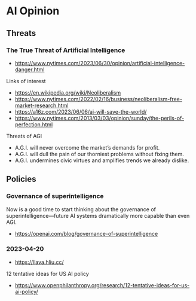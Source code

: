 # AI Opinion


## Threats

### The True Threat of Artificial Intelligence

* https://www.nytimes.com/2023/06/30/opinion/artificial-intelligence-danger.html

Links of interest

* https://en.wikipedia.org/wiki/Neoliberalism
* https://www.nytimes.com/2022/02/16/business/neoliberalism-free-market-research.html
* https://a16z.com/2023/06/06/ai-will-save-the-world/
* https://www.nytimes.com/2013/03/03/opinion/sunday/the-perils-of-perfection.html

Threats of AGI

* A.G.I. will never overcome the market’s demands for profit.
* A.G.I. will dull the pain of our thorniest problems without fixing them.
* A.G.I. undermines civic virtues and amplifies trends we already dislike.

## Policies

### Governance of superintelligence

Now is a good time to start thinking about the governance of superintelligence—future AI systems dramatically more capable than even AGI.

* https://openai.com/blog/governance-of-superintelligence


### 2023-04-20

* https://llava.hliu.cc/

12 tentative ideas for US AI policy
* https://www.openphilanthropy.org/research/12-tentative-ideas-for-us-ai-policy/
